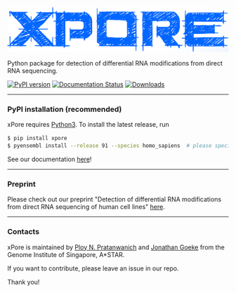 ![alt text](https://github.com/GoekeLab/xpore/blob/master/figures/xpore_textlogo.png "xPore")

Python package for detection of differential RNA modifications from direct RNA sequencing.

[![PyPI version](https://badge.fury.io/py/xpore.svg)](https://badge.fury.io/py/xpore)
[![Documentation Status](https://readthedocs.org/projects/xpore/badge/?version=latest)](https://xpore.readthedocs.io/en/latest/?badge=latest)
[![Downloads](https://pepy.tech/badge/xpore)](https://pepy.tech/project/xpore)

---

### PyPI installation (recommended)

xPore requires [Python3](https://www.python.org).
To install the latest release, run

```sh
$ pip install xpore 
$ pyensembl install --release 91 --species homo_sapiens  # please specify the compatible Ensembl release with your data when you install it.
```

See our documentation [here](https://xpore.readthedocs.io)!

---

### Preprint

Please check out our preprint "Detection of differential RNA modifications from direct RNA sequencing of human cell lines" [here](https://www.biorxiv.org/content/10.1101/2020.06.18.160010v1).

---

### Contacts

xPore is maintained by [Ploy N. Pratanwanich](https://github.com/ploy-rukawa) and [Jonathan Goeke](https://github.com/jonathangoeke) from the Genome Institute of Singapore, A*STAR. 

If you want to contribute, please leave an issue in our repo. 

Thank you!
